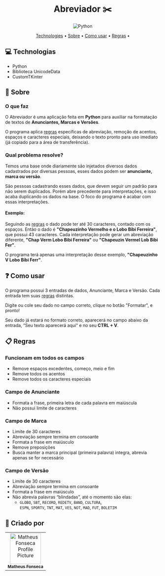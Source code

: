 <h1 align="center" style="font-weight: bold;">Abreviador ✂️</h1>

<p align="center">
  <img src="https://img.shields.io/badge/python-3670A0?style=for-the-badge&logo=python&logoColor=ffdd54" alt="Python"/>
</p>


<p align="center">
 <a href="#tech">Technologies</a> • 
 <a href="#abaout">Sobre</a> • 
  <a href="#use">Como usar</a> •
  <a href="#regras">Regras</a> •
</p>

<h2 id="tech">💻 Technologias</h2>

- Python
- Biblioteca UnicodeData
- CustomTKinter

<h2 id="abaout">📌 Sobre</h2>

<h3>O que faz</h3>

O Abreviador é uma aplicação feita em **Python** para auxiliar na formatação de textos de **Anunciantes, Marcas e Versões**.  

O programa aplica <a href="#regras">regras</a> específicas de abreviação, remoção de acentos, espaços e caracteres especiais, deixando o texto pronto para uso imediato (já copiado para a área de transferência).

<h3>Qual problema resolve?</h3>

Temos uma base onde diariamente são injetados diversos dados cadastrados por diversas pessoas, esses dados podem ser **anunciante, marca ou versão**.

São pessoas cadastrando esses dados, que devem seguir um padrão para não serem duplicados. Porém abre precedente para interpretações, e isso acaba duplicando os dados na base. O foco do programa é acabar com essas interpretações.

<h4>Exemplo:</h4>

Seguindo as <a href="#regras">regras</a> o dado pode ter até 30 caracteres, contado com os espaços. Então o dado é **"Chapeuzinho Vermelho e o Lobo Bibi Ferreira"**, que possui 43 caracteres. Cada interpretação pode gerar um abreviação diferente, **"Chap Verm Lobo Bibi Ferreira"** ou **"Chapeuzin Vermel Lob Bibi Fer"**.

O programa terá apenas uma interpretação desse exemplo, **"Chapeuzinho V Lobo Bibi Ferr"**.

<h2 id="use">❓ Como usar</h2>

O programa possui 3 entradas de dados, Anunciante, Marca e Versão. Cada entrada tem suas <a href="#regras">regras</a> distintas.

Digite ou cole seu dado no campo correto, clique no botão "Formatar", e pronto!

Seu dado já estará no formato correto, aparecerá no campo abaixo da entrada, “Seu texto aparecerá aqui“ e no seu **CTRL + V**.

<h2 id="regras">📋 Regras</h2>

<h3>Funcionam em todos os campos</h3>

- Remove espaços excedentes, começo, meio e fim
- Remove todos os acentos
- Remove todos os caracteres especiais

<h3>Campo de Anunciante</h3>

- Formata a frase, primeira letra de cada palavra em maiúscula
- Não possui limite de caracteres

<h3>Campo de Marca</h3>

- Limite de 30 caracteres
- Abreviação sempre termina em consoante
- Formata a frase em maiúsculo
- Remove preposições
- Busca manter a marca principal (primeira palavra) integra, abrevia apenas se for necessário

<h3>Campo de Versão</h3>

- Limite de 30 caracteres
- Abreviação sempre termina em consoante
- Formata a frase em maiúsculo
- Não abrevia palavras “blindadas”, até o momento são elas:  
  - `GLOBO`, `SBT`, `RECORD`, `REDETV`, `BAND`, `CULTURA`,  
    `ESPN`, `SPORTV`, `TNT`, `MAT`, `VES`, `NOT`, `MAD`, `FUT`, `BOLETIM`

<h2 id="colab">🤝 Criado por</h2>

<table>
  <tr>
    <td align="center">
      <a href="https://www.linkedin.com/in/mfonse/">
        <img src="https://avatars.githubusercontent.com/u/129181986?v=4" width="100px;" alt="Matheus Fonseca Profile Picture"/><br>
        <sub>
          <b>Matheus Fonseca</b>
        </sub>
      </a>
    </td>
  </tr>
</table>

<!-- <h3>Documentações que podem ser úteis</h3>

[📖 Documentação simples](https://www.atlassian.com/br/git/tutorials/making-a-pull-request)

[📝 Documentação técnica](https://gist.github.com/joshbuchea/6f47e86d2510bce28f8e7f42ae84c716) -->
